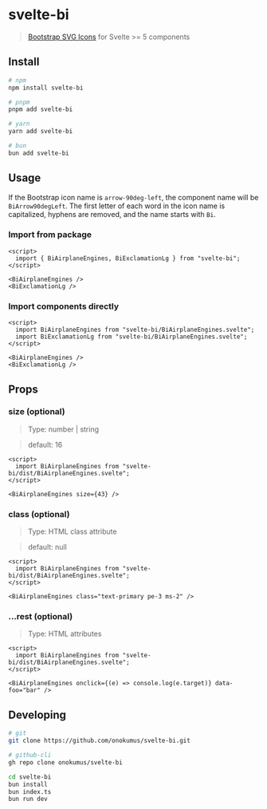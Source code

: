 # svelte-bi

> [Bootstrap SVG Icons](https://github.com/twbs/icons) for Svelte >= 5 components

## Install

```bash
# npm
npm install svelte-bi

# pnpm
pnpm add svelte-bi

# yarn
yarn add svelte-bi

# bun
bun add svelte-bi
```

## Usage

If the Bootstrap icon name is `arrow-90deg-left`, the component name will be `BiArrow90degLeft`. The first letter of each word in the icon name is capitalized, hyphens are removed, and the name starts with `Bi`.

### Import from package

```svelte
<script>
  import { BiAirplaneEngines, BiExclamationLg } from "svelte-bi";
</script>

<BiAirplaneEngines />
<BiExclamationLg />
```

### Import components directly

```svelte
<script>
  import BiAirplaneEngines from "svelte-bi/BiAirplaneEngines.svelte";
  import BiExclamationLg from "svelte-bi/BiAirplaneEngines.svelte";
</script>

<BiAirplaneEngines />
<BiExclamationLg />
```

## Props

### size (optional)

> Type: number | string

> default: 16

```svelte
<script>
  import BiAirplaneEngines from "svelte-bi/dist/BiAirplaneEngines.svelte";
</script>

<BiAirplaneEngines size={43} />
```

### class (optional)

> Type: HTML class attribute

> default: null

```svelte
<script>
  import BiAirplaneEngines from "svelte-bi/dist/BiAirplaneEngines.svelte";
</script>

<BiAirplaneEngines class="text-primary pe-3 ms-2" />
```

### ...rest (optional)

> Type: HTML attributes

```svelte
<script>
  import BiAirplaneEngines from "svelte-bi/dist/BiAirplaneEngines.svelte";
</script>

<BiAirplaneEngines onclick={(e) => console.log(e.target)} data-foo="bar" />
```

## Developing

```bash
# git
git clone https://github.com/onokumus/svelte-bi.git

# github-cli
gh repo clone onokumus/svelte-bi

cd svelte-bi
bun install
bun index.ts
bun run dev
```
